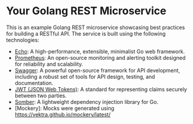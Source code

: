 # Your Golang REST Microservice

This is an example Golang REST microservice showcasing best practices for building a RESTful API. The service is built using the following technologies:

- [Echo](https://github.com/labstack/echo): A high-performance, extensible, minimalist Go web framework.
- [Prometheus](https://prometheus.io/): An open-source monitoring and alerting toolkit designed for reliability and scalability.
- [Swagger](https://swagger.io/): A powerful open-source framework for API development, including a robust set of tools for API design, testing, and documentation.
- [JWT (JSON Web Tokens)](https://jwt.io/): A standard for representing claims securely between two parties.
- [Somber](https://github.com/alaa/somber): A lightweight dependency injection library for Go.
- [Mockery]: Mocks were generated using https://vektra.github.io/mockery/latest/

